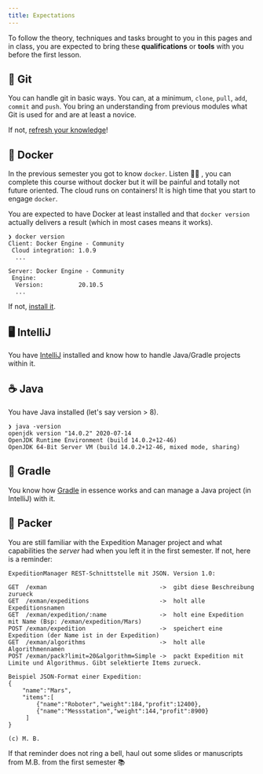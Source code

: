 ```yaml
---
title: Expectations
---
```


To follow the theory, techniques and tasks brought to you in this pages and in class, you are expected to bring these **qualifications** or **tools** with you before the first lesson.

## 🔀 Git
You can handle git in basic ways. You can, at a minimum, `clone`, `pull`, `add`, `commit` and `push`. You bring an understanding from previous modules what Git is used for and are at least a novice.

If not, [refresh your knowledge](https://learngitbranching.js.org/)!

## 🐳 Docker
In the previous semester you got to know `docker`. Listen 👂🏽 , you can complete this course without docker but it will be painful and totally not future oriented. The cloud runs on containers! It is high time that you start to engage `docker`.

You are expected to have Docker at least installed and that `docker version` actually delivers a result (which in most cases means it works).

```shell
❯ docker version
Client: Docker Engine - Community
 Cloud integration: 1.0.9
  ...

Server: Docker Engine - Community
 Engine:
  Version:          20.10.5
  ...
```

If not, [install it](https://www.docker.com/products/docker-desktop).

## 🖥 IntelliJ

You have [IntelliJ](https://www.jetbrains.com/idea/) installed and know how to handle Java/Gradle projects within it.

## ☕️ Java

You have Java installed (let's say version > 8).

```shell
❯ java -version
openjdk version "14.0.2" 2020-07-14
OpenJDK Runtime Environment (build 14.0.2+12-46)
OpenJDK 64-Bit Server VM (build 14.0.2+12-46, mixed mode, sharing)
```

## 🐘 Gradle
You know how [Gradle](https://gradle.org/) in essence works and can manage a Java project (in IntelliJ) with it.

## 🎒 Packer
You are still familiar with the Expedition Manager project and what capabilities the _server_ had when you left it in the first semester. If not, here is a reminder:

```
ExpeditionManager REST-Schnittstelle mit JSON. Version 1.0:

GET  /exman                                ->  gibt diese Beschreibung zurueck
GET  /exman/expeditions                    ->  holt alle Expeditionsnamen
GET  /exman/expedition/:name               ->  holt eine Expedition mit Name (Bsp: /exman/expedition/Mars)
POST /exman/expedition                     ->  speichert eine Expedition (der Name ist in der Expedition)
GET  /exman/algorithms                     ->  holt alle Algorithmennamen
POST /exman/pack?limit=20&algorithm=Simple ->  packt Expedition mit Limite und Algorithmus. Gibt selektierte Items zurueck.

Beispiel JSON-Format einer Expedition:
{
    "name":"Mars",
    "items":[
        {"name":"Roboter","weight":184,"profit":12400},
        {"name":"Messstation","weight":144,"profit":8900}
     ]
}

(c) M. B.
```

If that reminder does not ring a bell, haul out some slides or manuscripts from M.B. from the first semester 📚
